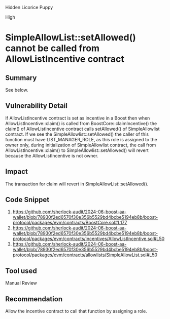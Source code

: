 Hidden Licorice Puppy

High

# SimpleAllowList::setAllowed() cannot be called from AllowListIncentive contract

## Summary
See below.
## Vulnerability Detail
If AllowListIncentive contract is set as incentive in a Boost then when AllowListIncentive::claim() is called from BoostCore::claimIncentive() the claim() of AllowListIncentive contract calls setAllowed() of SimpleAllowlist contract. If we see the  SimpleAllowlist::setAllowed() the caller of this function must have LIST_MANAGER_ROLE, as this role is assigned to the owner only, during initialization of SimpleAllowlist contract, the call from AllowListIncentive::claim() to SimpleAllowlist::setAllowed() will revert because the AllowListIncentive is not owner.
## Impact
The transaction for claim will revert in SimpleAllowList::setAllowed().
## Code Snippet
1. https://github.com/sherlock-audit/2024-06-boost-aa-wallet/blob/78930f2ed6570f30e356b5529bd4bcbe5194eb8b/boost-protocol/packages/evm/contracts/BoostCore.sol#L177
2. https://github.com/sherlock-audit/2024-06-boost-aa-wallet/blob/78930f2ed6570f30e356b5529bd4bcbe5194eb8b/boost-protocol/packages/evm/contracts/incentives/AllowListIncentive.sol#L50
3. https://github.com/sherlock-audit/2024-06-boost-aa-wallet/blob/78930f2ed6570f30e356b5529bd4bcbe5194eb8b/boost-protocol/packages/evm/contracts/allowlists/SimpleAllowList.sol#L50
## Tool used

Manual Review

## Recommendation
Allow the incentive contract to call that function by assigning a role.
